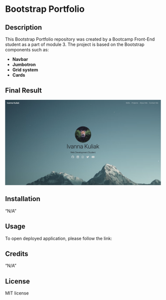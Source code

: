 # Bootstrap Portfolio

## Description
This Bootstrap Portfolio repository was created by a Bootcamp Front-End student as a part of module 3. The project is based on the Bootstrap components such as:

- **Navbar**
- **Jumbotron**
- **Grid system**
- **Cards**

## Final Result
![Portfolio Page](./images/Portfolio.png)

## Installation

“N/A” 

## Usage

To open deployed application, please follow the link:

## Credits

“N/A”

## License

 MIT license

